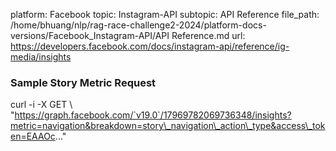 platform: Facebook
topic: Instagram-API
subtopic: API Reference
file_path: /home/bhuang/nlp/rag-race-challenge2-2024/platform-docs-versions/Facebook_Instagram-API/API Reference.md
url: https://developers.facebook.com/docs/instagram-api/reference/ig-media/insights

### Sample Story Metric Request

curl -i -X GET \\
 "https://graph.facebook.com/`v19.0`/17969782069736348/insights?metric=navigation&breakdown=story\_navigation\_action\_type&access\_token=EAAOc..."
